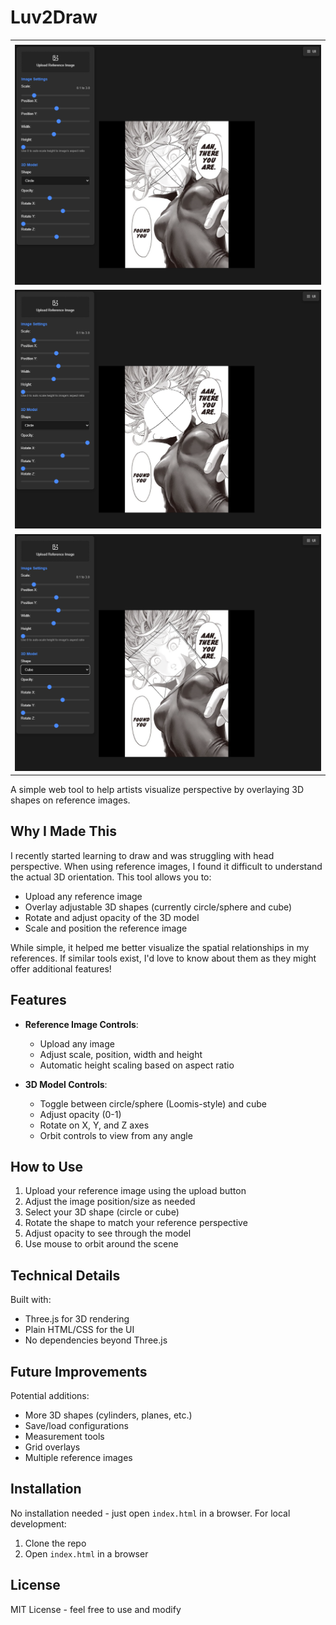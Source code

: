 # Luv2Draw

<table>
    <tr>
    <td></td>
  </tr>
  <tr>
    <td><img src="./img/circle.png" alt="Image 00" width="650"></td>
  </tr>
  <tr>
    <td><img src="./img/circle1.png" alt="Image 01" width="650"></td>
  </tr>
  <tr>
    <td><img src="./img/cube.png" alt="Image 02" width="650"></td>
  </tr>
</table>
A simple web tool to help artists visualize perspective by overlaying 3D shapes on reference images.

## Why I Made This

I recently started learning to draw and was struggling with head perspective. When using reference images, I found it difficult to understand the actual 3D orientation. This tool allows you to:

- Upload any reference image
- Overlay adjustable 3D shapes (currently circle/sphere and cube)
- Rotate and adjust opacity of the 3D model
- Scale and position the reference image

While simple, it helped me better visualize the spatial relationships in my references. If similar tools exist, I'd love to know about them as they might offer additional features!

## Features

- **Reference Image Controls**:
  - Upload any image
  - Adjust scale, position, width and height
  - Automatic height scaling based on aspect ratio

- **3D Model Controls**:
  - Toggle between circle/sphere (Loomis-style) and cube
  - Adjust opacity (0-1)
  - Rotate on X, Y, and Z axes
  - Orbit controls to view from any angle

## How to Use

1. Upload your reference image using the upload button
2. Adjust the image position/size as needed
3. Select your 3D shape (circle or cube)
4. Rotate the shape to match your reference perspective
5. Adjust opacity to see through the model
6. Use mouse to orbit around the scene

## Technical Details

Built with:
- Three.js for 3D rendering
- Plain HTML/CSS for the UI
- No dependencies beyond Three.js

## Future Improvements

Potential additions:
- More 3D shapes (cylinders, planes, etc.)
- Save/load configurations
- Measurement tools
- Grid overlays
- Multiple reference images

## Installation

No installation needed - just open `index.html` in a browser. For local development:
1. Clone the repo
2. Open `index.html` in a browser

## License

MIT License - feel free to use and modify
